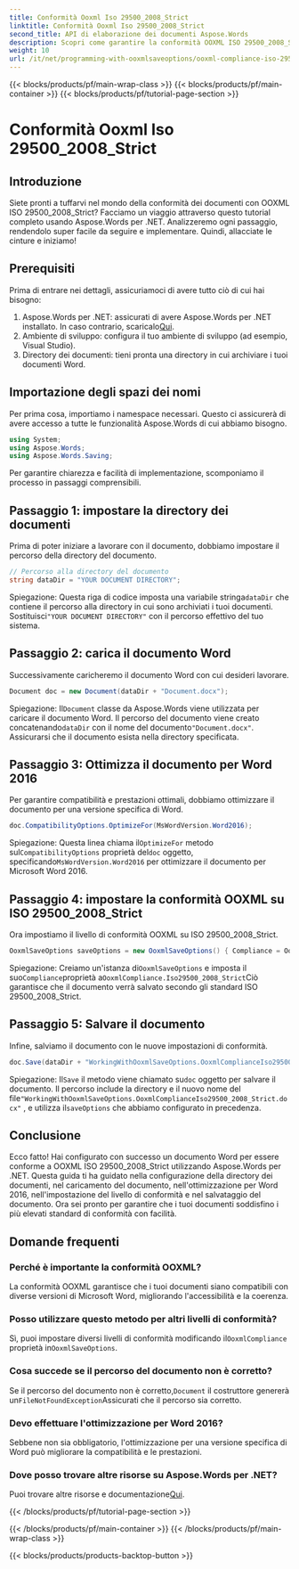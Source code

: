 ```yaml
---
title: Conformità Ooxml Iso 29500_2008_Strict
linktitle: Conformità Ooxml Iso 29500_2008_Strict
second_title: API di elaborazione dei documenti Aspose.Words
description: Scopri come garantire la conformità OOXML ISO 29500_2008_Strict utilizzando Aspose.Words per .NET con questa guida dettagliata.
weight: 10
url: /it/net/programming-with-ooxmlsaveoptions/ooxml-compliance-iso-29500_2008_strict/
---
```


{{< blocks/products/pf/main-wrap-class >}}
{{< blocks/products/pf/main-container >}}
{{< blocks/products/pf/tutorial-page-section >}}

# Conformità Ooxml Iso 29500_2008_Strict

## Introduzione

Siete pronti a tuffarvi nel mondo della conformità dei documenti con OOXML ISO 29500_2008_Strict? Facciamo un viaggio attraverso questo tutorial completo usando Aspose.Words per .NET. Analizzeremo ogni passaggio, rendendolo super facile da seguire e implementare. Quindi, allacciate le cinture e iniziamo!

## Prerequisiti

Prima di entrare nei dettagli, assicuriamoci di avere tutto ciò di cui hai bisogno:

1.  Aspose.Words per .NET: assicurati di avere Aspose.Words per .NET installato. In caso contrario, scaricalo[Qui](https://releases.aspose.com/words/net/).
2. Ambiente di sviluppo: configura il tuo ambiente di sviluppo (ad esempio, Visual Studio).
3. Directory dei documenti: tieni pronta una directory in cui archiviare i tuoi documenti Word.

## Importazione degli spazi dei nomi

Per prima cosa, importiamo i namespace necessari. Questo ci assicurerà di avere accesso a tutte le funzionalità Aspose.Words di cui abbiamo bisogno.

```csharp
using System;
using Aspose.Words;
using Aspose.Words.Saving;
```

Per garantire chiarezza e facilità di implementazione, scomponiamo il processo in passaggi comprensibili.

## Passaggio 1: impostare la directory dei documenti

Prima di poter iniziare a lavorare con il documento, dobbiamo impostare il percorso della directory del documento.

```csharp
// Percorso alla directory del documento
string dataDir = "YOUR DOCUMENT DIRECTORY";
```

 Spiegazione: Questa riga di codice imposta una variabile stringa`dataDir` che contiene il percorso alla directory in cui sono archiviati i tuoi documenti. Sostituisci`"YOUR DOCUMENT DIRECTORY"` con il percorso effettivo del tuo sistema.

## Passaggio 2: carica il documento Word

Successivamente caricheremo il documento Word con cui desideri lavorare.

```csharp
Document doc = new Document(dataDir + "Document.docx");
```

 Spiegazione: Il`Document` classe da Aspose.Words viene utilizzata per caricare il documento Word. Il percorso del documento viene creato concatenando`dataDir` con il nome del documento`"Document.docx"`. Assicurarsi che il documento esista nella directory specificata.

## Passaggio 3: Ottimizza il documento per Word 2016

Per garantire compatibilità e prestazioni ottimali, dobbiamo ottimizzare il documento per una versione specifica di Word.

```csharp
doc.CompatibilityOptions.OptimizeFor(MsWordVersion.Word2016);
```

 Spiegazione: Questa linea chiama il`OptimizeFor` metodo sul`CompatibilityOptions` proprietà del`doc` oggetto, specificando`MsWordVersion.Word2016` per ottimizzare il documento per Microsoft Word 2016.

## Passaggio 4: impostare la conformità OOXML su ISO 29500_2008_Strict

Ora impostiamo il livello di conformità OOXML su ISO 29500_2008_Strict.

```csharp
OoxmlSaveOptions saveOptions = new OoxmlSaveOptions() { Compliance = OoxmlCompliance.Iso29500_2008_Strict };
```

 Spiegazione: Creiamo un'istanza di`OoxmlSaveOptions` e imposta il suo`Compliance`proprietà a`OoxmlCompliance.Iso29500_2008_Strict`Ciò garantisce che il documento verrà salvato secondo gli standard ISO 29500_2008_Strict.

## Passaggio 5: Salvare il documento

Infine, salviamo il documento con le nuove impostazioni di conformità.

```csharp
doc.Save(dataDir + "WorkingWithOoxmlSaveOptions.OoxmlComplianceIso29500_2008_Strict.docx", saveOptions);
```

 Spiegazione: Il`Save` il metodo viene chiamato su`doc` oggetto per salvare il documento. Il percorso include la directory e il nuovo nome del file`"WorkingWithOoxmlSaveOptions.OoxmlComplianceIso29500_2008_Strict.docx"` , e utilizza il`saveOptions` che abbiamo configurato in precedenza.

## Conclusione

Ecco fatto! Hai configurato con successo un documento Word per essere conforme a OOXML ISO 29500_2008_Strict utilizzando Aspose.Words per .NET. Questa guida ti ha guidato nella configurazione della directory dei documenti, nel caricamento del documento, nell'ottimizzazione per Word 2016, nell'impostazione del livello di conformità e nel salvataggio del documento. Ora sei pronto per garantire che i tuoi documenti soddisfino i più elevati standard di conformità con facilità.

## Domande frequenti

### Perché è importante la conformità OOXML?
La conformità OOXML garantisce che i tuoi documenti siano compatibili con diverse versioni di Microsoft Word, migliorando l'accessibilità e la coerenza.

### Posso utilizzare questo metodo per altri livelli di conformità?
Sì, puoi impostare diversi livelli di conformità modificando il`OoxmlCompliance` proprietà in`OoxmlSaveOptions`.

### Cosa succede se il percorso del documento non è corretto?
 Se il percorso del documento non è corretto,`Document` il costruttore genererà un`FileNotFoundException`Assicurati che il percorso sia corretto.

### Devo effettuare l'ottimizzazione per Word 2016?
Sebbene non sia obbligatorio, l'ottimizzazione per una versione specifica di Word può migliorare la compatibilità e le prestazioni.

### Dove posso trovare altre risorse su Aspose.Words per .NET?
 Puoi trovare altre risorse e documentazione[Qui](https://reference.aspose.com/words/net/).

{{< /blocks/products/pf/tutorial-page-section >}}

{{< /blocks/products/pf/main-container >}}
{{< /blocks/products/pf/main-wrap-class >}}

{{< blocks/products/products-backtop-button >}}
